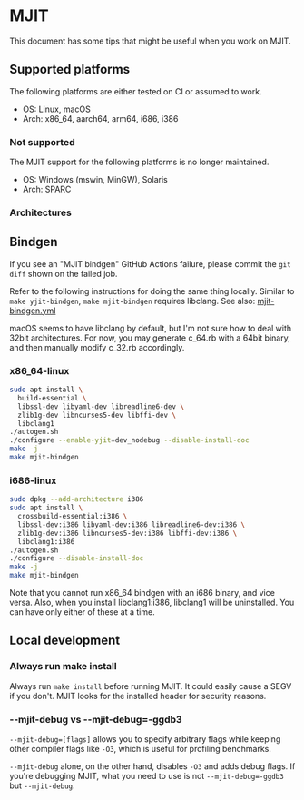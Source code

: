 # MJIT

This document has some tips that might be useful when you work on MJIT.

## Supported platforms

The following platforms are either tested on CI or assumed to work.

* OS: Linux, macOS
* Arch: x86\_64, aarch64, arm64, i686, i386

### Not supported

The MJIT support for the following platforms is no longer maintained.

* OS: Windows (mswin, MinGW), Solaris
* Arch: SPARC

### Architectures

## Bindgen

If you see an "MJIT bindgen" GitHub Actions failure, please commit the `git diff` shown on the failed job.

Refer to the following instructions for doing the same thing locally.
Similar to `make yjit-bindgen`, `make mjit-bindgen` requires libclang.
See also: [mjit-bindgen.yml](../.github/workflows/mjit-bindgen.yml)

macOS seems to have libclang by default, but I'm not sure how to deal with 32bit architectures.
For now, you may generate c\_64.rb with a 64bit binary, and then manually modify c\_32.rb accordingly.

### x86\_64-linux

```sh
sudo apt install \
  build-essential \
  libssl-dev libyaml-dev libreadline6-dev \
  zlib1g-dev libncurses5-dev libffi-dev \
  libclang1
./autogen.sh
./configure --enable-yjit=dev_nodebug --disable-install-doc
make -j
make mjit-bindgen
```

### i686-linux

```sh
sudo dpkg --add-architecture i386
sudo apt install \
  crossbuild-essential:i386 \
  libssl-dev:i386 libyaml-dev:i386 libreadline6-dev:i386 \
  zlib1g-dev:i386 libncurses5-dev:i386 libffi-dev:i386 \
  libclang1:i386
./autogen.sh
./configure --disable-install-doc
make -j
make mjit-bindgen
```

Note that you cannot run x86\_64 bindgen with an i686 binary, and vice versa.
Also, when you install libclang1:i386, libclang1 will be uninstalled.
You can have only either of these at a time.

## Local development

### Always run make install

Always run `make install` before running MJIT. It could easily cause a SEGV if you don't.
MJIT looks for the installed header for security reasons.

### --mjit-debug vs --mjit-debug=-ggdb3

`--mjit-debug=[flags]` allows you to specify arbitrary flags while keeping other compiler flags like `-O3`,
which is useful for profiling benchmarks.

`--mjit-debug` alone, on the other hand, disables `-O3` and adds debug flags.
If you're debugging MJIT, what you need to use is not `--mjit-debug=-ggdb3` but `--mjit-debug`.
